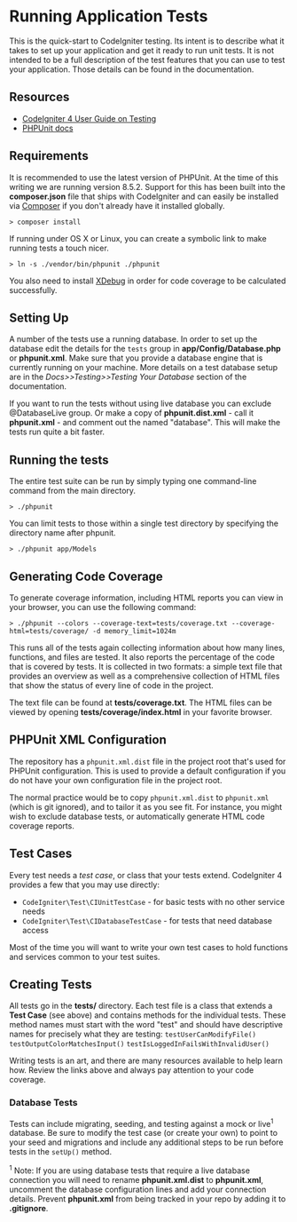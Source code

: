 # Running Application Tests

This is the quick-start to CodeIgniter testing.
Its intent is to describe what it takes to set up your application and get it ready to run unit tests.
It is not intended to be a full description of the test features that you can use to test your application.
Those details can be found in the documentation.

## Resources

- [CodeIgniter 4 User Guide on Testing](https://codeigniter4.github.io/userguide/testing/index.html)
- [PHPUnit docs](https://phpunit.readthedocs.io/en/8.3/index.html)

## Requirements

It is recommended to use the latest version of PHPUnit.
At the time of this writing we are running version 8.5.2.
Support for this has been built into the **composer.json** file that ships with CodeIgniter and can easily be installed via [Composer](https://getcomposer.org/) if you don't already have it installed globally.

    > composer install

If running under OS X or Linux, you can create a symbolic link to make running tests a touch nicer.

    > ln -s ./vendor/bin/phpunit ./phpunit

You also need to install [XDebug](https://xdebug.org/index.php) in order for code coverage to be calculated successfully.

## Setting Up

A number of the tests use a running database.
In order to set up the database edit the details for the `tests` group in **app/Config/Database.php** or **phpunit.xml**.
Make sure that you provide a database engine that is currently running on your machine.
More details on a test database setup are in the _Docs>>Testing>>Testing Your Database_ section of the documentation.

If you want to run the tests without using live database you can exclude @DatabaseLive group.
Or make a copy of **phpunit.dist.xml** - call it **phpunit.xml** - and comment out the <testsuite> named "database".
This will make the tests run quite a bit faster.

## Running the tests

The entire test suite can be run by simply typing one command-line command from the main directory.

    > ./phpunit

You can limit tests to those within a single test directory by specifying the directory name after phpunit.

    > ./phpunit app/Models

## Generating Code Coverage

To generate coverage information, including HTML reports you can view in your browser, you can use the following command:

    > ./phpunit --colors --coverage-text=tests/coverage.txt --coverage-html=tests/coverage/ -d memory_limit=1024m

This runs all of the tests again collecting information about how many lines, functions, and files are tested.
It also reports the percentage of the code that is covered by tests.
It is collected in two formats:
a simple text file that provides an overview as well as a comprehensive collection of HTML files that show the status of every line of code in the project.

The text file can be found at **tests/coverage.txt**.
The HTML files can be viewed by opening **tests/coverage/index.html** in your favorite browser.

## PHPUnit XML Configuration

The repository has a `phpunit.xml.dist` file in the project root that's used for PHPUnit configuration.
This is used to provide a default configuration if you do not have your own configuration file in the project root.

The normal practice would be to copy `phpunit.xml.dist` to `phpunit.xml` (which is git ignored), and to tailor it as you see fit.
For instance, you might wish to exclude database tests, or automatically generate HTML code coverage reports.

## Test Cases

Every test needs a _test case_, or class that your tests extend.
CodeIgniter 4 provides a few that you may use directly:

- `CodeIgniter\Test\CIUnitTestCase` - for basic tests with no other service needs
- `CodeIgniter\Test\CIDatabaseTestCase` - for tests that need database access

Most of the time you will want to write your own test cases to hold functions and services common to your test suites.

## Creating Tests

All tests go in the **tests/** directory.
Each test file is a class that extends a **Test Case** (see above) and contains methods for the individual tests.
These method names must start with the word "test" and should have descriptive names for precisely what they are testing:
`testUserCanModifyFile()` `testOutputColorMatchesInput()` `testIsLoggedInFailsWithInvalidUser()`

Writing tests is an art, and there are many resources available to help learn how.
Review the links above and always pay attention to your code coverage.

### Database Tests

Tests can include migrating, seeding, and testing against a mock or live<sup>1</sup> database.
Be sure to modify the test case (or create your own) to point to your seed and migrations and include any additional steps to be run before tests in the `setUp()` method.

<sup>1</sup> Note: If you are using database tests that require a live database connection you will need to rename **phpunit.xml.dist** to **phpunit.xml**, uncomment the database configuration lines and add your connection details.
Prevent **phpunit.xml** from being tracked in your repo by adding it to **.gitignore**.
